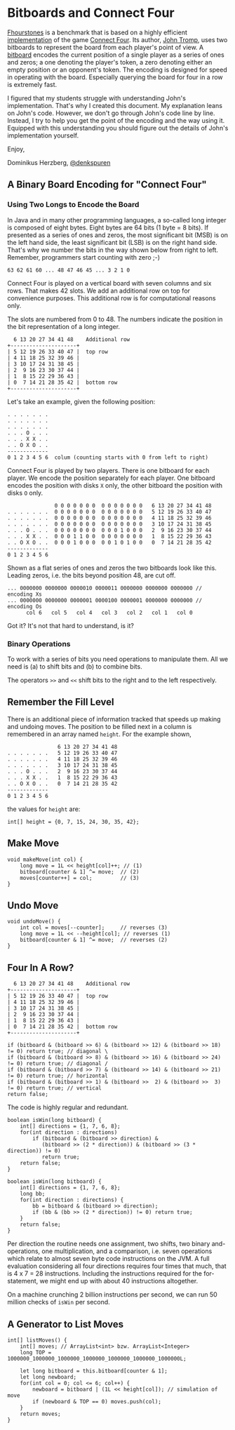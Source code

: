 # Bitboards and Connect Four

[Fhourstones](https://en.wikipedia.org/wiki/Fhourstones) is a benchmark that is based on a highly efficient
[implementation](http://tromp.github.io/c4/fhour.html) of the game [Connect Four](https://en.wikipedia.org/wiki/Connect_Four).
Its author, [John Tromp](http://tromp.github.io/), uses two bitboards to represent the board from each player's
point of view. A [bitboard](https://en.wikipedia.org/wiki/Bitboard) encodes the current position of a single player
as a series of ones and zeros; a one denoting the player's token, a zero denoting either an empty position or an opponent's token.
The encoding is designed for speed in operating with the board. Especially querying the board for four in a row is extremely fast.

I figured that my students struggle with understanding John's implementation. That's why I created this document.
My explanation leans on John's code. However, we don't go through John's code line by line. Instead, I try to
help you get the point of the encoding and the way using it. Equipped with this understanding you should figure out
the details of John's implementation yourself.

Enjoy,

Dominikus Herzberg, [@denkspuren](https://twitter.com/denkspuren) 

## A Binary Board Encoding for "Connect Four"

### Using Two Longs to Encode the Board

In Java and in many other programming languages, a so-called long integer is composed of eight bytes.
Eight bytes are 64 bits (1 byte = 8 bits). If presented as a series of ones and zeros, the
most significant bit (MSB) is on the left hand side, the least significant bit (LSB) is on the right hand side.
That's why we number the bits in the way shown below from right to left. Remember, programmers start counting
with zero ;-)

~~~
63 62 61 60 ... 48 47 46 45 ... 3 2 1 0
~~~

Connect Four is played on a vertical board with seven columns and six rows. That makes 42 slots. We add an
additional row on top for convenience purposes. This additional row is for computational reasons only.

The slots are numbered from 0 to 48. The numbers indicate the position in the bit representation of a long integer.

~~~
  6 13 20 27 34 41 48    Additional row
+---------------------+ 
| 5 12 19 26 33 40 47 |  top row
| 4 11 18 25 32 39 46 |
| 3 10 17 24 31 38 45 |
| 2  9 16 23 30 37 44 |
| 1  8 15 22 29 36 43 |
| 0  7 14 21 28 35 42 |  bottom row
+---------------------+
~~~

Let's take an example, given the following position:

~~~
. . . . . . .
. . . . . . .
. . . . . . .
. . . O . . .
. . . X X . .
. . O X O . .
-------------
0 1 2 3 4 5 6  colum (counting starts with 0 from left to right)
~~~

Connect Four is played by two players. There is one bitboard for each player.
We encode the position separately for each player. One bitboard encodes the
position with disks `X` only, the other bitboard the position with disks `O` only.

~~~
               0 0 0 0 0 0 0  0 0 0 0 0 0 0   6 13 20 27 34 41 48
. . . . . . .  0 0 0 0 0 0 0  0 0 0 0 0 0 0   5 12 19 26 33 40 47
. . . . . . .  0 0 0 0 0 0 0  0 0 0 0 0 0 0   4 11 18 25 32 39 46
. . . . . . .  0 0 0 0 0 0 0  0 0 0 0 0 0 0   3 10 17 24 31 38 45
. . . O . . .  0 0 0 0 0 0 0  0 0 0 1 0 0 0   2  9 16 23 30 37 44
. . . X X . .  0 0 0 1 1 0 0  0 0 0 0 0 0 0   1  8 15 22 29 36 43
. . O X O . .  0 0 0 1 0 0 0  0 0 1 0 1 0 0   0  7 14 21 28 35 42
-------------
0 1 2 3 4 5 6  
~~~

Shown as a flat series of ones and zeros the two bitboards look like this.
Leading zeros, i.e. the bits beyond position 48, are cut off.

~~~
... 0000000 0000000 0000010 0000011 0000000 0000000 0000000 // encoding Xs
... 0000000 0000000 0000001 0000100 0000001 0000000 0000000 // encoding Os
      col 6   col 5   col 4   col 3   col 2   col 1   col 0
~~~

Got it? It's not that hard to understand, is it?

### Binary Operations

To work with a series of bits you need operations to manipulate them. All we need is (a) to shift bits and (b) to combine bits.

The operators `>>` and `<<` shift bits to the right and to the left respectively.

## Remember the Fill Level

There is an additional piece of information tracked that speeds up making and
undoing moves. The position to be filled next in a column is remembered in
an array named `height`. For the example shown, 

~~~
                6 13 20 27 34 41 48
. . . . . . .   5 12 19 26 33 40 47
. . . . . . .   4 11 18 25 32 39 46
. . . . . . .   3 10 17 24 31 38 45
. . . O . . .   2  9 16 23 30 37 44
. . . X X . .   1  8 15 22 29 36 43
. . O X O . .   0  7 14 21 28 35 42
-------------
0 1 2 3 4 5 6  
~~~

the values for `height` are:

~~~
int[] height = {0, 7, 15, 24, 30, 35, 42};
~~~

## Make Move

~~~
void makeMove(int col) {
    long move = 1L << height[col]++; // (1)
    bitboard[counter & 1] ^= move;  // (2)
    moves[counter++] = col;         // (3)
}
~~~

## Undo Move

~~~
void undoMove() {
    int col = moves[--counter];     // reverses (3)
    long move = 1L << --height[col]; // reverses (1)
    bitboard[counter & 1] ^= move;  // reverses (2)
}
~~~

## Four In A Row?

~~~
  6 13 20 27 34 41 48    Additional row
+---------------------+ 
| 5 12 19 26 33 40 47 |  top row
| 4 11 18 25 32 39 46 |
| 3 10 17 24 31 38 45 |
| 2  9 16 23 30 37 44 |
| 1  8 15 22 29 36 43 |
| 0  7 14 21 28 35 42 |  bottom row
+---------------------+
~~~

~~~
if (bitboard & (bitboard >> 6) & (bitboard >> 12) & (bitboard >> 18) != 0) return true; // diagonal \
if (bitboard & (bitboard >> 8) & (bitboard >> 16) & (bitboard >> 24) != 0) return true; // diagonal /
if (bitboard & (bitboard >> 7) & (bitboard >> 14) & (bitboard >> 21) != 0) return true; // horizontal
if (bitboard & (bitboard >> 1) & (bitboard >>  2) & (bitboard >>  3) != 0) return true; // vertical
return false;
~~~

The code is highly regular and redundant.

~~~
boolean isWin(long bitboard) {
    int[] directions = {1, 7, 6, 8};
    for(int direction : directions)
        if (bitboard & (bitboard >> direction) &
           (bitboard >> (2 * direction)) & (bitboard >> (3 * direction)) != 0)
           return true;
    return false;
}
~~~

~~~
boolean isWin(long bitboard) {
    int[] directions = {1, 7, 6, 8};
    long bb;
    for(int direction : directions) {
        bb = bitboard & (bitboard >> direction);
        if (bb & (bb >> (2 * direction)) != 0) return true;
    }
    return false;
}
~~~

Per direction the routine needs one assignment, two shifts, two binary
and-operations, one multiplication, and a comparison, i.e. seven operations
which relate to almost seven byte code instructions on the JVM.
A full evaluation considering all four directions requires four times that
much, that is 4 x 7 = 28 instructions. Including the instructions required
for the for-statement, we might end up with about 40 instructions altogether.

On a machine crunching 2 billion instructions per second, we can run
50 million checks of `isWin` per second.

## A Generator to List Moves

~~~
int[] listMoves() {
    int[] moves; // ArrayList<int> bzw. ArrayList<Integer>
    long TOP = 1000000_1000000_1000000_1000000_1000000_1000000_1000000L;

    let long bitboard = this.bitboard[counter & 1];
    let long newboard;
    for(int col = 0; col <= 6; col++) {  
        newboard = bitboard | (1L << height[col]); // simulation of move
        if (newboard & TOP == 0) moves.push(col);
    }
    return moves;
}
~~~
